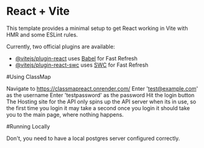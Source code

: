 # React + Vite

This template provides a minimal setup to get React working in Vite with HMR and some ESLint rules.

Currently, two official plugins are available:

- [@vitejs/plugin-react](https://github.com/vitejs/vite-plugin-react/blob/main/packages/plugin-react/README.md) uses [Babel](https://babeljs.io/) for Fast Refresh
- [@vitejs/plugin-react-swc](https://github.com/vitejs/vite-plugin-react-swc) uses [SWC](https://swc.rs/) for Fast Refresh




#Using ClassMap

Navigate to https://classmapreact.onrender.com/
Enter 'test@example.com' as the username
Enter 'testpassword' as the password
Hit the login button
The Hosting site for the API only spins up the API server when its in use, so the first time you login it may take a second
once you login it should take you to the main page, where nothing happens.



#Running Locally

Don't, you need to have a local postgres server configured correctly.




